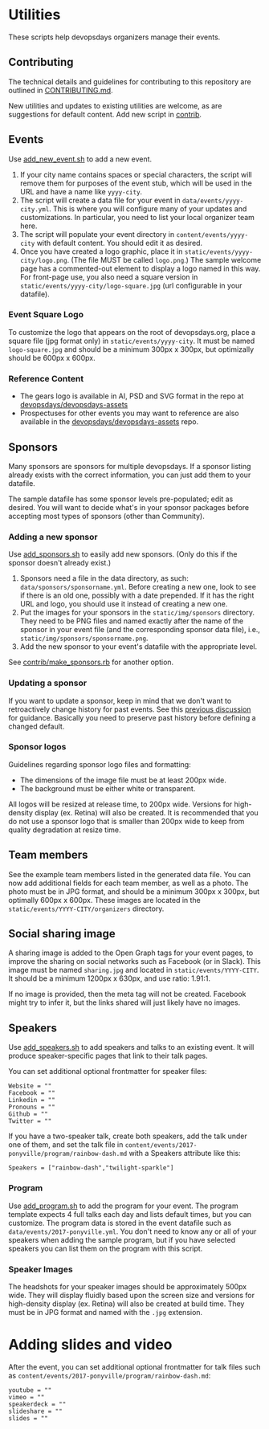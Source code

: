 # Utilities
These scripts help devopsdays organizers manage their events.

## Contributing

The technical details and guidelines for contributing to this repository are outlined in [CONTRIBUTING.md](../CONTRIBUTING.md).

New utilities and updates to existing utilities are welcome, as are suggestions for default content. Add new script in [contrib](contrib/).

## Events

Use [add_new_event.sh](add_new_event.sh) to add a new event.

1. If your city name contains spaces or special characters, the script will remove them for purposes of the event stub, which will be used in the URL and have a name like `yyyy-city`.
1. The script will create a data file for your event in `data/events/yyyy-city.yml`. This is where you will configure many of your updates and customizations. In particular, you need to list your local organizer team here.
1. The script will populate your event directory in `content/events/yyyy-city` with default content. You should edit it as desired.
1. Once you have created a logo graphic, place it in `static/events/yyyy-city/logo.png`. (The file MUST be called `logo.png`.) The sample welcome page has a commented-out element to display a logo named in this way. For front-page use, you also need a square version in `static/events/yyyy-city/logo-square.jpg` (url configurable in your datafile).

### Event Square Logo

To customize the logo that appears on the root of devopsdays.org, place a square file (jpg format only) in `static/events/yyyy-city`. It must be named `logo-square.jpg` and should be a minimum 300px x 300px, but optimizally should be 600px x 600px. 

### Reference Content

* The gears logo is available in AI, PSD and SVG format in the repo at [devopsdays/devopsdays-assets](https://github.com/devopsdays/devopsdays-assets)
* Prospectuses for other events you may want to reference are also available in the [devopsdays/devopsdays-assets](https://github.com/devopsdays/devopsdays-assets) repo.

## Sponsors

Many sponsors are sponsors for multiple devopsdays. If a sponsor listing already exists with the correct information, you can just add them to your datafile.

The sample datafile has some sponsor levels pre-populated; edit as desired. You will want to decide what's in your sponsor packages before accepting most types of sponsors (other than Community).

### Adding a new sponsor

Use [add_sponsors.sh](add_sponsors.sh) to easily add new sponsors. (Only do this if the sponsor doesn't already exist.)

1. Sponsors need a file in the data directory, as such: `data/sponsors/sponsorname.yml`. Before creating a new one, look to see if there is an old one, possibly with a date prepended. If it has the right URL and logo, you should use it instead of creating a new one.
1. Put the images for your sponsors in the `static/img/sponsors` directory. They need to be PNG files and named exactly after the name of the sponsor in your event file (and the corresponding sponsor data file), i.e., `static/img/sponsors/sponsorname.png`.
1. Add the new sponsor to your event's datafile with the appropriate level.

See [contrib/make_sponsors.rb](make_sponsors.rb) for another option.

### Updating a sponsor

If you want to update a sponsor, keep in mind that we don't want to retroactively change history for past events. See this [previous discussion](https://github.com/devopsdays/devopsdays-web/pull/503) for guidance. Basically you need to preserve past history before defining a changed default.

### Sponsor logos

Guidelines regarding sponsor logo files and formatting:

* The dimensions of the image file must be at least 200px wide.
* The background must be either white or transparent.

All logos will be resized at release time, to 200px wide. Versions for high-density display (ex. Retina) will also be created. It is recommended that you do not use a sponsor logo that is smaller than 200px wide to keep from quality degradation at resize time.

## Team members

See the example team members listed in the generated data file. You can now add additional fields for each team member, as well as a photo. The photo must be in JPG format, and should be a minimum 300px x 300px, but optimally 600px x 600px. These images are located in the `static/events/YYYY-CITY/organizers` directory.

## Social sharing image

A sharing image is added to the Open Graph tags for your event pages, to improve the sharing on social networks such as Facebook (or in Slack). This image must be named `sharing.jpg` and located in `static/events/YYYY-CITY`. It should be a minimum 1200px x 630px, and use ratio: 1.91:1.

If no image is provided, then the meta tag will not be created. Facebook might try to infer it, but the links shared will just likely have no images.

## Speakers

Use [add_speakers.sh](add_speakers.sh) to add speakers and talks to an existing event. It will produce speaker-specific pages that link to their talk pages.

You can set additional optional frontmatter for speaker files:

```
Website = ""
Facebook = ""
Linkedin = ""
Pronouns = ""
Github = ""
Twitter = ""
```

If you have a two-speaker talk, create both speakers, add the talk under one of them, and set the talk file in `content/events/2017-ponyville/program/rainbow-dash.md` with a Speakers attribute like this:

```
Speakers = ["rainbow-dash","twilight-sparkle"]
```

### Program

Use [add_program.sh](add_program.sh) to add the program for your event. The program template expects 4 full talks each day and lists default times, but you can customize. The program data is stored in the event datafile such as `data/events/2017-ponyville.yml`. You don't need to know any or all of your speakers when adding the sample program, but if you have selected speakers you can list them on the program with this script.


### Speaker Images
The headshots for your speaker images should be approximately 500px wide. They will display fluidly based upon the screen size and versions for high-density display (ex. Retina) will also be created at build time. They must be in JPG format and named with the `.jpg` extension.

# Adding slides and video

After the event, you can set additional optional frontmatter for talk files such as `content/events/2017-ponyville/program/rainbow-dash.md`:

```
youtube = ""
vimeo = ""
speakerdeck = ""
slideshare = ""
slides = ""
```
